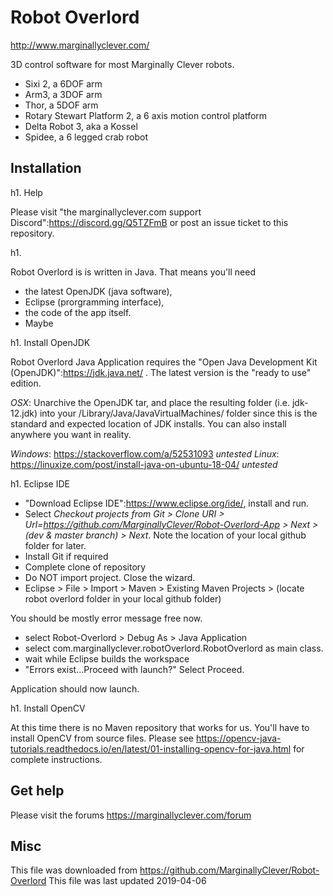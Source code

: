 # Robot Overlord #

http://www.marginallyclever.com/

3D control software for most Marginally Clever robots.

 - Sixi 2, a 6DOF arm
 - Arm3, a 3DOF arm
 - Thor, a 5DOF arm
 - Rotary Stewart Platform 2, a 6 axis motion control platform
 - Delta Robot 3, aka a Kossel
 - Spidee, a 6 legged crab robot

## Installation ##
h1. Help

Please visit "the marginallyclever.com support Discord":https://discord.gg/Q5TZFmB or post an issue ticket to this repository.

h1.

Robot Overlord is is written in Java.  That means you'll need 
- the latest OpenJDK (java software), 
- Eclipse (prorgramming interface),
- the code of the app itself.
- Maybe

h1. Install OpenJDK

Robot Overlord Java Application requires the "Open Java Development Kit (OpenJDK)":https://jdk.java.net/ .  The latest version is the "ready to use" edition.

*OSX*: Unarchive the OpenJDK tar, and place the resulting folder (i.e. jdk-12.jdk) into your /Library/Java/JavaVirtualMachines/ folder since this is the standard and expected location of JDK installs. You can also install anywhere you want in reality.

*Windows*: https://stackoverflow.com/a/52531093 _untested_
*Linux*: https://linuxize.com/post/install-java-on-ubuntu-18-04/ _untested_

h1. Eclipse IDE

* "Download Eclipse IDE":https://www.eclipse.org/ide/, install and run.
* Select _Checkout projects from Git > Clone URI > Url=https://github.com/MarginallyClever/Robot-Overlord-App > Next > (dev & master branch) > Next_.  Note the location of your local github folder for later.
* Install Git if required
* Complete clone of repository
* Do NOT import project.  Close the wizard.
* Eclipse > File > Import > Maven > Existing Maven Projects > (locate robot overlord folder in your local github folder)

You should be mostly error message free now.
* select Robot-Overlord > Debug As > Java Application
* select com.marginallyclever.robotOverlord.RobotOverlord as main class.
* wait while Eclipse builds the workspace
* "Errors exist...Proceed with launch?" Select Proceed.

Application should now launch.

h1. Install OpenCV

At this time there is no Maven repository that works for us.  You'll have to install OpenCV from source files.
Please see https://opencv-java-tutorials.readthedocs.io/en/latest/01-installing-opencv-for-java.html for complete instructions.

## Get help ##

Please visit the forums
https://marginallyclever.com/forum

## Misc ##

This file was downloaded from https://github.com/MarginallyClever/Robot-Overlord
This file was last updated 2019-04-06
